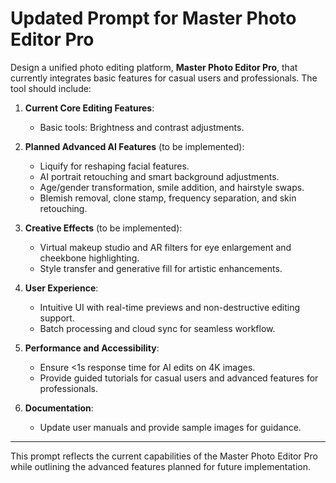 # Updated Prompt for Master Photo Editor Pro

Design a unified photo editing platform, **Master Photo Editor Pro**, that currently integrates basic features for casual users and professionals. The tool should include:

1. **Current Core Editing Features**:
   - Basic tools: Brightness and contrast adjustments.

2. **Planned Advanced AI Features** (to be implemented):
   - Liquify for reshaping facial features.
   - AI portrait retouching and smart background adjustments.
   - Age/gender transformation, smile addition, and hairstyle swaps.
   - Blemish removal, clone stamp, frequency separation, and skin retouching.

3. **Creative Effects** (to be implemented):
   - Virtual makeup studio and AR filters for eye enlargement and cheekbone highlighting.
   - Style transfer and generative fill for artistic enhancements.

4. **User Experience**:
   - Intuitive UI with real-time previews and non-destructive editing support.
   - Batch processing and cloud sync for seamless workflow.

5. **Performance and Accessibility**:
   - Ensure <1s response time for AI edits on 4K images.
   - Provide guided tutorials for casual users and advanced features for professionals.

6. **Documentation**:
   - Update user manuals and provide sample images for guidance.

---

This prompt reflects the current capabilities of the Master Photo Editor Pro while outlining the advanced features planned for future implementation.
